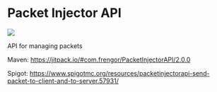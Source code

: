 # Packet Injector API
[![](https://jitpack.io/v/com.frengor/PacketInjectorAPI.svg)](https://jitpack.io/#com.frengor/PacketInjectorAPI/2.0.0)

API for managing packets

Maven: https://jitpack.io/#com.frengor/PacketInjectorAPI/2.0.0

Spigot: https://www.spigotmc.org/resources/packetinjectorapi-send-packet-to-client-and-to-server.57931/
